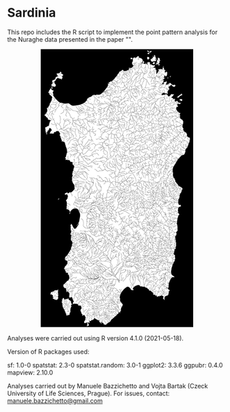 # Sardinia
This repo includes the R script to implement the point pattern analysis for the Nuraghe data presented in the paper "".

<p align="center">
  <img src="https://github.com/ManueleBazzichetto/Sardinia/blob/main/River_Sardinia.png" />
</p>

Analyses were carried out using R version 4.1.0 (2021-05-18).

Version of R packages used:
 
sf: 1.0-0
spatstat: 2.3-0
spatstat.random: 3.0-1
ggplot2: 3.3.6
ggpubr: 0.4.0
mapview: 2.10.0

Analyses carried out by Manuele Bazzichetto and Vojta Bartak (Czeck University of Life Sciences, Prague).
For issues, contact: manuele.bazzichetto@gmail.com



